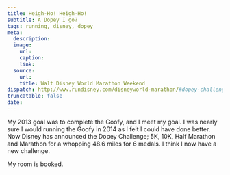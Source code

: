 ```yaml
---
title: Heigh-Ho! Heigh-Ho!
subtitle: A Dopey I go?
tags: running, disney, dopey
meta:
  description:
  image:
    url:
    caption:
    link:
  source:
    url:
    title: Walt Disney World Marathon Weekend
dispatch: http://www.rundisney.com/disneyworld-marathon/#dopey-challenge
truncatable: false
date:
---
```

My 2013 goal was to complete the Goofy, and I meet my goal. I was nearly sure I would running the Goofy in 2014 as I felt I could have done better. Now Disney has announced the Dopey Challenge; 5K, 10K, Half Marathon and Marathon for a whopping 48.6 miles for 6 medals. I think I now have a new challenge.

My room is booked.
